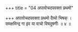 +++
title = "04 अपावोचदपवक्ता प्रथमो"

+++
अपावोचदपवक्ता प्रथमो दैव्यो भिषक् ।  
समक्षमिन्द्र गा इव या वाचो विषदूषणीः ॥ ४ ॥